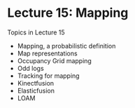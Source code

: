 # Lecture 15: Mapping


Topics in Lecture 15

 * Mapping, a probabilistic definition
 * Map representations
 * Occupancy Grid mapping
 * Odd logs
 * Tracking for mapping
 * Kinectfusion
 * Elasticfusion
 * LOAM
